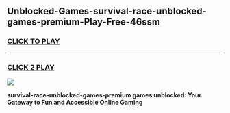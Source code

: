 
## Unblocked-Games-survival-race-unblocked-games-premium-Play-Free-46ssm
<h3>
<a href="https://premium76.site?title=survival-race-unblocked-games-premium&ref=18A1">CLICK TO PLAY</a></h3>
<hr>

<h3>
<a href="https://premium76.site?title=survival-race-unblocked-games-premium&ref=18A1">CLICK 2 PLAY</a>
  
</h3>

<a href="https://premium76.site?title=survival-race-unblocked-games-premium&ref=18A1"><img src="https://clearcache.store/games.png"></a>


**survival-race-unblocked-games-premium games unblocked: Your Gateway to Fun and Accessible Online Gaming**
